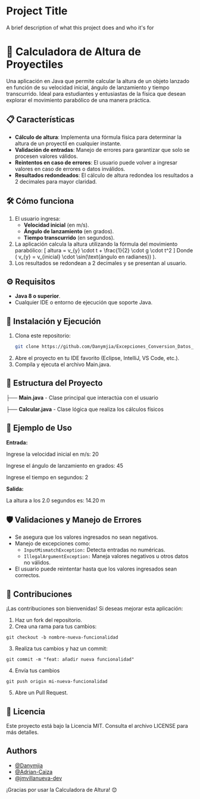 
# Project Title

A brief description of what this project does and who it's for


# 🚀 Calculadora de Altura de Proyectiles

Una aplicación en Java que permite calcular la altura de un objeto lanzado en función de su velocidad inicial, ángulo de lanzamiento y tiempo transcurrido. Ideal para estudiantes y entusiastas de la física que desean explorar el movimiento parabólico de una manera práctica.

## 📋 Características

- **Cálculo de altura**: Implementa una fórmula física para determinar la altura de un proyectil en cualquier instante.
- **Validación de entradas**: Manejo de errores para garantizar que solo se procesen valores válidos.
- **Reintentos en caso de errores**: El usuario puede volver a ingresar valores en caso de errores o datos inválidos.
- **Resultados redondeados**: El cálculo de altura redondea los resultados a 2 decimales para mayor claridad.

## 🛠️ Cómo funciona

1. El usuario ingresa:
   - **Velocidad inicial** (en m/s).
   - **Ángulo de lanzamiento** (en grados).
   - **Tiempo transcurrido** (en segundos).
2. La aplicación calcula la altura utilizando la fórmula del movimiento parabólico:
   \[
   altura = v_{y} \cdot t + \frac{1}{2} \cdot g \cdot t^2
   \]
   Donde \( v_{y} = v_{inicial} \cdot \sin(\text{ángulo en radianes}) \).
3. Los resultados se redondean a 2 decimales y se presentan al usuario.

## ⚙️ Requisitos

- **Java 8 o superior**.
- Cualquier IDE o entorno de ejecución que soporte Java.

## 🚀 Instalación y Ejecución

1. Clona este repositorio:
    ```bash
   git clone https://github.com/Danymjia/Excepciones_Conversion_Datos_Ejercicio1.git```

2.  Abre el proyecto en tu IDE favorito (Eclipse, IntelliJ, VS Code, etc.).
3. Compila y ejecuta el archivo Main.java.

## 📁 Estructura del Proyecto
├── **Main.java** -  Clase principal que interactúa con el usuario

├── **Calcular.java** - Clase lógica que realiza los cálculos físicos


## 🧪 Ejemplo de Uso
**Entrada:**

Ingrese la velocidad inicial en m/s: 20

Ingrese el ángulo de lanzamiento en grados: 45

Ingrese el tiempo en segundos: 2

**Salida:**

La altura a los 2.0 segundos es: 14.20 m

## 🛡️ Validaciones y Manejo de Errores

- Se asegura que los valores ingresados no sean negativos.
- Manejo de excepciones como:
    -  ```InputMismatchException:``` Detecta entradas no numéricas.
    - ```IllegalArgumentException:``` Maneja valores negativos u otros datos no válidos.
- El usuario puede reintentar hasta que los valores ingresados sean correctos.

## 🤝 Contribuciones
¡Las contribuciones son bienvenidas! Si deseas mejorar esta aplicación:

1. Haz un fork del repositorio.
2. Crea una rama para tus cambios:
```
git checkout -b nombre-nueva-funcionalidad
```
3. Realiza tus cambios y haz un commit:
```
git commit -m "feat: añadir nueva funcionalidad"
```
4. Envía tus cambios
```
git push origin mi-nueva-funcionalidad
```
5. Abre un Pull Request.

## 🧾 Licencia
Este proyecto está bajo la Licencia MIT. Consulta el archivo LICENSE para más detalles.


## Authors

- [@Danymjia](https://github.com/Danymjia)
- [@Adrian-Caiza](https://github.com/Adrian-Caiza)
- [@jmvillanueva-dev](https://github.com/jmvillanueva-dev)

¡Gracias por usar la Calculadora de Altura! 😊

